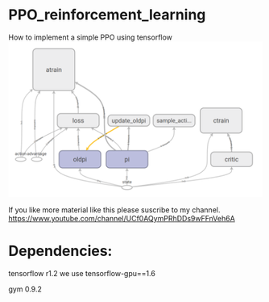 # PPO_reinforcement_learning
How to implement a simple PPO using tensorflow
![alt text](https://github.com/DavidCastilloAlvarado/PPO_reinforcement_learning/raw/master/Screenshot%20from%202018-04-01%2020-24-34.png)

If you like more material like this please suscribe to my channel.
https://www.youtube.com/channel/UCf0AQymPRhDDs9wFFnVeh6A

# Dependencies:
tensorflow r1.2 we use tensorflow-gpu==1.6

gym 0.9.2
